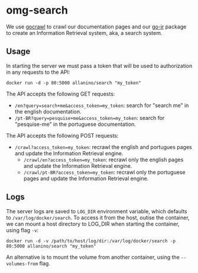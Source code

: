 omg-search
==========

We use [gocrawl] to crawl our documentation pages and our [go-ir] package to create an Information Retrieval system, aka, a search system.

Usage
-----

In starting the server we must pass a token that will be used to authorization in any requests to the API: 
```
docker run -d -p 80:5000 allanino/search "my_token"
```

The API accepts the following GET requests:

  * `/en?query=search+me&access_token=my_token`: search for "search me" in the english documentation.
  * `/pt-BR?query=pesquise+me&access_token=my_token`: search for "pesquise-me" in the portuguese documentation.
 
The API accepts the following POST requests:

  * `/crawl?access_token=my_token`: recrawl the english and portugues pages and update the Information Retrieval engine.
    * `/crawl/en?access_token=my_token`: recrawl only the english pages and update the Information Retrieval engine.
    * `/crawl/pt-BR?access_token=my_token`: recrawl only the portuguese pages and update the Information Retrieval engine.

Logs
----

The server logs are saved to `LOG_DIR` environment variable, which defaults to `/var/log/docker/search`. To access it from the host, outise the container, we can mount a host directory to LOG_DIR when starting the container, using flag `-v`:
```
docker run -d -v /path/to/host/log/dir:/var/log/docker/search -p 80:5000 allanino/search "my_token"
```

An alternative is to mount the volume from another container, using the `--volumes-from` flag.

[go-ir]:https://github.com/cloudwalkio/go-ir
[gocrawl]:https://github.com/PuerkitoBio/gocrawl
